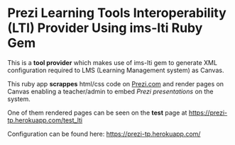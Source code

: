 # Prezi Learning Tools Interoperability (LTI) Provider Using ims-lti Ruby Gem

This is a **tool provider** which makes use of ims-lti gem to generate XML configuration required to LMS (Learning Management system) as Canvas.

This ruby app **scrappes** html/css code on [Prezi.com](https://prezi.com/explore/popular/) and render pages on Canvas enabling a teacher/admin to embed *Prezi presentations* on the system.

One of them rendered pages can be seen on the **test** page at https://prezi-tp.herokuapp.com/test_lti

Configuration can be found here: https://prezi-tp.herokuapp.com/
